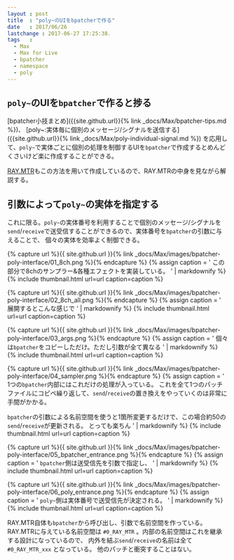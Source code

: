 ```yaml
---
layout : post
title  : "poly~のUIをbpatcherで作る"
date   : 2017/06/26
lastchange : 2017-06-27 17:25:38.
tags   :
  - Max
  - Max for Live
  - bpatcher
  - namespace
  - poly
---
```


## `poly~`のUIを`bpatcher`で作ると捗る

[bpatcher小技まとめ]({{site.github.url}}{% link _docs/Max/bpatcher-tips.md %})、
[poly~:実体毎に個別のメッセージ/シグナルを送信する]({{site.github.url}}{% link _docs/Max/poly-individual-signal.md %})
を応用して、`poly~`で実体ごとに個別の処理を制御するUIを`bpatcher`で作成するとめんどくさいけど楽に作成することができる。

[RAY.MTR](https://cycling74.com/projects/ray-mtr)もこの方法を用いて作成しているので、RAY.MTRの中身を見ながら解説する。


## 引数によって`poly~`の実体を指定する

これに限る。`poly~`の実体番号を利用することで個別のメッセージ/シグナルを
`send`/`receive`で送受信することができるので、実体番号を`bpatcher`の引数に与えることで、
個々の実体を効率よく制御できる。

{% capture url %}{{ site.github.url }}{% link _docs/Max/images/bpatcher-poly-interface/01_8ch.png %}{% endcapture %}
{% assign caption = '
この部分で8chのサンプラー&各種エフェクトを実装している。
' | markdownify %}
{% include thumbnail.html url=url caption=caption %}

{% capture url %}{{ site.github.url }}{% link _docs/Max/images/bpatcher-poly-interface/02_8ch_all.png %}{% endcapture %}
{% assign caption = '
展開するとこんな感じで
' | markdownify %}
{% include thumbnail.html url=url caption=caption %}

{% capture url %}{{ site.github.url }}{% link _docs/Max/images/bpatcher-poly-interface/03_args.png %}{% endcapture %}
{% assign caption = '
個々は`bpatcher`をコピーしただけ。ただし引数が全て異なる
' | markdownify %}
{% include thumbnail.html url=url caption=caption %}

{% capture url %}{{ site.github.url }}{% link _docs/Max/images/bpatcher-poly-interface/04_sampler.png %}{% endcapture %}
{% assign caption = '
1つの`bpatcher`内部にはこれだけの処理が入っている。
これを全て1つのパッチファイルにコピペ繰り返して、`send`/`receive`の置き換えをやっていくのは非常に手間がかかる。

`bpatcher`の引数による名前空間を使うと1箇所変更するだけで、この場合約50の`send`/`receive`が更新される。
とっても楽ちん
' | markdownify %}
{% include thumbnail.html url=url caption=caption %}


{% capture url %}{{ site.github.url }}{% link _docs/Max/images/bpatcher-poly-interface/05_bpatcher_entrance.png %}{% endcapture %}
{% assign caption = '
`bpatcher`側は送受信先を引数で指定し、
' | markdownify %}
{% include thumbnail.html url=url caption=caption %}

{% capture url %}{{ site.github.url }}{% link _docs/Max/images/bpatcher-poly-interface/06_poly_entrance.png %}{% endcapture %}
{% assign caption = '
`poly~`側は実体番号で送受信先が決定される。
' | markdownify %}
{% include thumbnail.html url=url caption=caption %}


RAY.MTR自体も`bpatcher`から呼び出し、引数で名前空間を作っている。
RAY.MTRに与えている名前空間は `#0_RAY_MTR` 。内部の名前空間はこれを継承する設計になっているので、
内外を結ぶ`send`/`receive`の名前は全て `#0_RAY_MTR_xxx` となっている。
他のパッチと衝突することはない。
